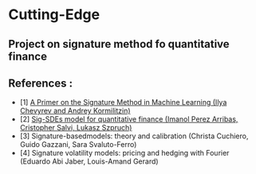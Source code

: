 # Cutting-Edge

## Project on signature method fo quantitative finance

## References :
- [1] [A Primer on the Signature Method in Machine Learning (Ilya Chevyrev and Andrey Kormilitzin)](https://arxiv.org/abs/1603.03788)
- [2] [Sig-SDEs model for quantitative finance (Imanol Perez Arribas, Cristopher Salvi,  Lukasz Szpruch)](https://arxiv.org/abs/2006.00218#:~:text=Mathematical%20models%2C%20calibrated%20to%20data%2C%20have%20become%20ubiquitous,classical%20quantitative%20setup%20with%20a%20generative%20modelling%20approach.)
- [3] Signature-basedmodels: theory and calibration (Christa Cuchiero, Guido Gazzani, Sara Svaluto-Ferro)
- [4] Signature volatility models: pricing and hedging with Fourier (Eduardo Abi Jaber, Louis-Amand Gerard)